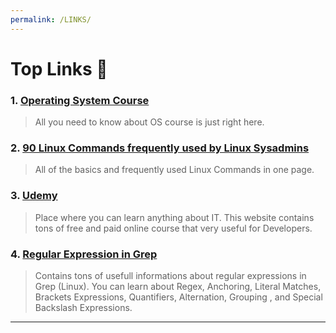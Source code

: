 ```yaml
---
permalink: /LINKS/
---
```


# Top Links 👻

### 1. [Operating System Course](https://os.vlsm.org/)
> All you need to know about OS course is just right here.

### 2. [90 Linux Commands frequently used by Linux Sysadmins](https://haydenjames.io/90-linux-commands-frequently-used-by-linux-sysadmins/)
> All of the basics and frequently used Linux Commands in one page.

### 3. [Udemy](https://www.udemy.com/)
> Place where you can learn anything about IT. This website contains tons of free and paid online course that very useful for Developers.

### 4. [Regular Expression in Grep](https://linuxize.com/post/regular-expressions-in-grep/)
> Contains tons of usefull informations about regular expressions in Grep (Linux). You can learn about Regex, Anchoring, Literal Matches, Brackets Expressions, Quantifiers, Alternation, Grouping , and Special Backslash Expressions.

---
